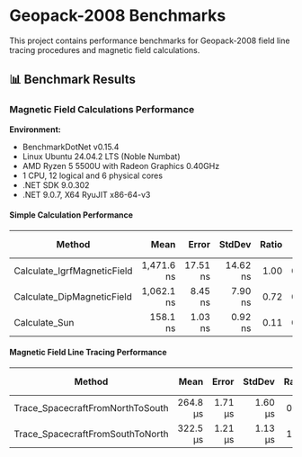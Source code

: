 # Geopack-2008 Benchmarks

This project contains performance benchmarks for Geopack-2008 field line tracing procedures and magnetic field calculations.

## 📊 Benchmark Results

### Magnetic Field Calculations Performance

**Environment:**
- BenchmarkDotNet v0.15.4
- Linux Ubuntu 24.04.2 LTS (Noble Numbat)
- AMD Ryzen 5 5500U with Radeon Graphics 0.40GHz
- 1 CPU, 12 logical and 6 physical cores
- .NET SDK 9.0.302
- .NET 9.0.7, X64 RyuJIT x86-64-v3

#### Simple Calculation Performance

| Method                      | Mean       | Error    | StdDev   | Ratio | Gen0   | Allocated | Alloc Ratio |
|---------------------------- |-----------:|---------:|---------:|------:|-------:|----------:|------------:|
| Calculate_IgrfMagneticField | 1,471.6 ns | 17.51 ns | 14.62 ns |  1.00 | 0.1869 |     392 B |        1.00 |
| Calculate_DipMagneticField  | 1,062.1 ns |  8.45 ns |  7.90 ns |  0.72 | 0.0496 |     104 B |        0.27 |
| Calculate_Sun               |   158.1 ns |  1.03 ns |  0.92 ns |  0.11 | 0.0267 |      56 B |        0.14 |

#### Magnetic Field Line Tracing Performance

| Method                           | Mean     | Error   | StdDev  | Ratio | Gen0     | Allocated | Alloc Ratio |
|--------------------------------- |---------:|--------:|--------:|------:|---------:|----------:|------------:|
| Trace_SpacecraftFromNorthToSouth | 264.8 μs | 1.71 μs | 1.60 μs |  0.82 | 103.0273 | 211.27 KB |        0.82 |
| Trace_SpacecraftFromSouthToNorth | 322.5 μs | 1.21 μs | 1.13 μs |  1.00 | 125.9766 | 258.12 KB |        1.00 |

